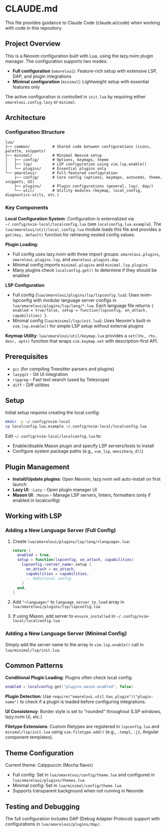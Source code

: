 # CLAUDE.md

This file provides guidance to Claude Code (claude.ai/code) when working with code in this repository.

## Project Overview

This is a Neovim configuration built with Lua, using the lazy.nvim plugin manager. The configuration supports two modes:
- **Full configuration** (`omareloui`): Feature-rich setup with extensive LSP, DAP, and plugin integrations
- **Minimal configuration** (`minimal`): Lightweight setup with essential features only

The active configuration is controlled in `init.lua` by requiring either `omareloui.config.lazy` or `minimal`.

## Architecture

### Configuration Structure

```
lua/
├── common/          # Shared code between configurations (icons, palette, snippets)
├── minimal/         # Minimal Neovim setup
│   ├── config/      # Options, keymaps, theme
│   ├── lsp/         # LSP configuration using vim.lsp.enable()
│   └── plugins/     # Essential plugins only
└── omareloui/       # Full-featured configuration
    ├── config/      # Core config (options, keymaps, autocmds, theme, snippets, UI)
    ├── plugins/     # Plugin configurations (general, lsp/, dap/)
    └── util/        # Utility modules (keymap, local_config, diagnostics-utils, etc.)
```

### Key Components

**Local Configuration System**: Configuration is externalized via
`~/.config/nvim-local/localconfig.lua` (see `localconfig.lua.example`). The
`lua/omareloui/util/local_config.lua` module loads this file and provides a
`get(key, default)` function for retrieving nested config values.

**Plugin Loading**:
- Full config uses lazy.nvim with three import groups: `omareloui.plugins`,
`omareloui.plugins.lsp`, and `omareloui.plugins.dap`
- Minimal config imports `minimal.plugins` and `minimal.lsp.plugins`
- Many plugins check `localconfig.get()` to determine if they should be enabled

**LSP Configuration**:
- Full config (`lua/omareloui/plugins/lsp/lspconfig.lua`): Uses nvim-lspconfig
with modular language server configs in `lua/omareloui/plugins/lsp/lang/*.lua`.
Each language file returns `{ enabled = true/false, setup = function(lspconfig,
on_attach, capabilities) }`.
- Minimal config (`lua/minimal/lsp/init.lua`): Uses Neovim's built-in
`vim.lsp.enable()` for simple LSP setup without external plugins

**Keymap Utility**: `lua/omareloui/util/keymap.lua` provides a `set(lhs, rhs,
desc, opts)` function that wraps `vim.keymap.set` with description-first API.

## Prerequisites

- `gcc` (for compiling Treesitter parsers and plugins)
- `lazygit` - Git UI integration
- `ripgrep` - Fast text search (used by Telescope)
- `diff` - Diff utilities

## Setup

Initial setup requires creating the local config:

```bash
mkdir -p ~/.config/nvim-local
cp localconfig.lua.example ~/.config/nvim-local/localconfig.lua
```

Edit `~/.config/nvim-local/localconfig.lua` to:
- Enable/disable Mason plugin and specify LSP servers/tools to install
- Configure system package paths (e.g., `vue_lsp`, `omnisharp_dll`)

## Plugin Management

- **Install/Update plugins**: Open Neovim, lazy.nvim will auto-install on first launch
- **Lazy UI**: `:Lazy` - Open plugin manager UI
- **Mason UI**: `:Mason` - Manage LSP servers, linters, formatters (only if enabled in localconfig)

## Working with LSP

### Adding a New Language Server (Full Config)

1. Create `lua/omareloui/plugins/lsp/lang/<language>.lua`:
   ```lua
   return {
     enabled = true,
     setup = function(lspconfig, on_attach, capabilities)
       lspconfig.<server_name>.setup {
         on_attach = on_attach,
         capabilities = capabilities,
         -- Additional config
       }
     end,
   }
   ```

2. Add `"<language>"` to `language_server_to_load` array in `lua/omareloui/plugins/lsp/lspconfig.lua`

3. If using Mason, add server to `ensure_installed` in `~/.config/nvim-local/localconfig.lua`

### Adding a New Language Server (Minimal Config)

Simply add the server name to the array in `vim.lsp.enable()` call in `lua/minimal/lsp/init.lua`.

## Common Patterns

**Conditional Plugin Loading**: Plugins often check local config:
```lua
enabled = localconfig.get("plugins.mason.enabled", false)
```

**Plugin Detection**: Use `require("omareloui.util.has_plugin")("plugin-name")` to check if a plugin is loaded before configuring integrations.

**UI Consistency**: Border style is set to "rounded" throughout (LSP windows, lazy.nvim UI, etc.)

**Filetype Extensions**: Custom filetypes are registered in `lspconfig.lua` and `minimal/lsp/init.lua` using `vim.filetype.add()` (e.g., `.templ`, `.j2`, Angular component templates).

## Theme Configuration

Current theme: Catppuccin (Mocha flavor)
- Full config: Set in `lua/omareloui/config/theme.lua` and configured in `lua/omareloui/plugins/themes.lua`
- Minimal config: Set in `lua/minimal/config/theme.lua`
- Supports transparent background when not running in Neovide

## Testing and Debugging

The full configuration includes DAP (Debug Adapter Protocol) support with configurations in `lua/omareloui/plugins/dap/`.
